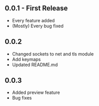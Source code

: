 ## 0.0.1 - First Release
* Every feature added
* (Mostly) Every bug fixed

## 0.0.2
* Changed sockets to net and tls module
* Add keymaps
* Updated README.md

## 0.0.3
* Added preview feature
* Bug fixes
